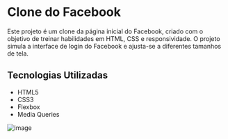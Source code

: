 # Clone do Facebook

Este projeto é um clone da página inicial do Facebook, criado com o objetivo de treinar habilidades em HTML, CSS e responsividade. O projeto simula a interface de login do Facebook e ajusta-se a diferentes tamanhos de tela.

## Tecnologias Utilizadas

- HTML5
- CSS3
- Flexbox
- Media Queries

![image](https://github.com/user-attachments/assets/42574208-1206-4f91-83f9-5196fea918f6)
